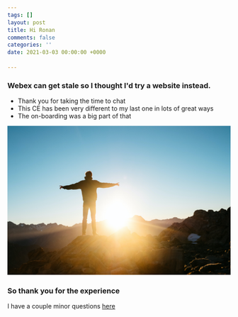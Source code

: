 ```yaml
---
tags: []
layout: post
title: Hi Ronan
comments: false
categories: ''
date: 2021-03-03 00:00:00 +0000

---
```

### Webex can get stale so I thought I'd try a website instead.

* Thank you for taking the time to chat
* This CE has been very different to my last one in lots of great ways
* The on-boarding was a big part of that

![](/uploads/pablo-heimplatz-eavs-4kngrk-unsplash.jpg)

### So thank you for the experience

I have a couple minor questions [here](https://onlinejoshdean.github.io/ce-questions/)